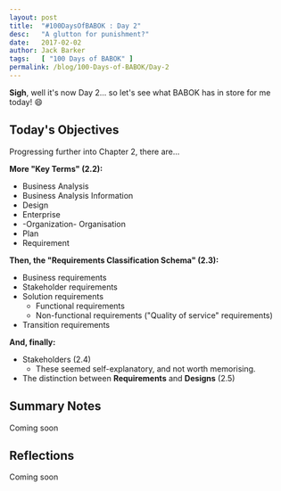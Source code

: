 ```yaml
---
layout: post
title:  "#100DaysOfBABOK : Day 2"
desc:   "A glutton for punishment?"
date:   2017-02-02
author: Jack Barker
tags:   [ "100 Days of BABOK" ]
permalink: /blog/100-Days-of-BABOK/Day-2
---
```


**Sigh**, well it's now Day 2... so let's see what BABOK has in store for me today! :smile:

## Today's Objectives

Progressing further into Chapter 2, there are...

**More "Key Terms" (2.2):**

- Business Analysis
- Business Analysis Information
- Design
- Enterprise
- -Organization- Organisation
- Plan
- Requirement

**Then, the "Requirements Classification Schema" (2.3):**

- Business requirements
- Stakeholder requirements
- Solution requirements
  - Functional requirements
  - Non-functional requirements ("Quality of service" requirements)
- Transition requirements

**And, finally:**
- Stakeholders (2.4)
  - These seemed self-explanatory, and not worth memorising.
- The distinction between **Requirements** and **Designs** (2.5)

## Summary Notes

Coming soon


## Reflections

Coming soon